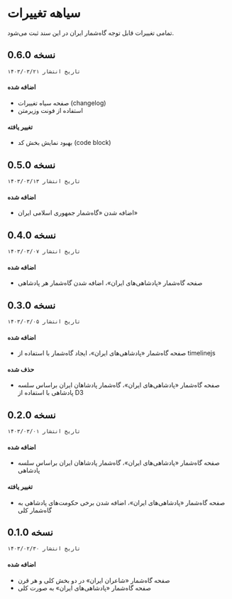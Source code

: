 # سیاهه تغییرات
تمامی تغییرات قابل توجه گاه‌شمار ایران در این سند ثبت می‌شود.

## نسخه 0.6.0
`تاریخ انتشار ۱۴۰۳/۰۳/۲۱`

#### اضافه شده
* صفحه سیاه تغییرات (changelog)
* استفاده از فونت وزیرمتن

#### تغییر یافته
* بهبود نمایش بخش کد (code block)

## نسخه 0.5.0
`تاریخ انتشار ۱۴۰۳/۰۳/۱۳`

#### اضافه شده
* اضافه شدن «گاه‌شمار جمهوری اسلامی ایران»

## نسخه 0.4.0
`تاریخ انتشار ۱۴۰۳/۰۳/۰۷`

#### اضافه شده
* صفحه گاه‌شمار «پادشاهی‌های ایران»، اضافه شدن گاه‌شمار هر پادشاهی

## نسخه 0.3.0 
`تاریخ انتشار ۱۴۰۳/۰۳/۰۵`

#### اضافه شده
* صفحه گاه‌شمار «پادشاهی‌های ایران»، ایجاد گاه‌شمار با استفاده از timelinejs

#### حذف شده
* صفحه گاه‌شمار «پادشاهی‌های ایران»، گاه‌شمار پادشاهان ایران براساس سلسه پادشاهی با استفاده از D3

## نسخه 0.2.0
`تاریخ انتشار ۱۴۰۳/۰۳/۰۱`

#### اضافه شده
* صفحه گاه‌شمار «پادشاهی‌های ایران»، گاه‌شمار پادشاهان ایران براساس سلسه پادشاهی

#### تغییر یافته
* صفحه گاه‌شمار «پادشاهی‌های ایران»، اضافه شدن برخی حکومت‌های پادشاهی به گاه‌شمار کلی


## نسخه 0.1.0
`تاریخ انتشار ۱۴۰۳/۰۲/۳۰`

#### اضافه شده
* صفحه گاه‌شمار «شاعران ایران» در دو بخش کلی و هر قرن
* صفحه گاه‌شمار «پادشاهی‌های ایران» به صورت کلی
